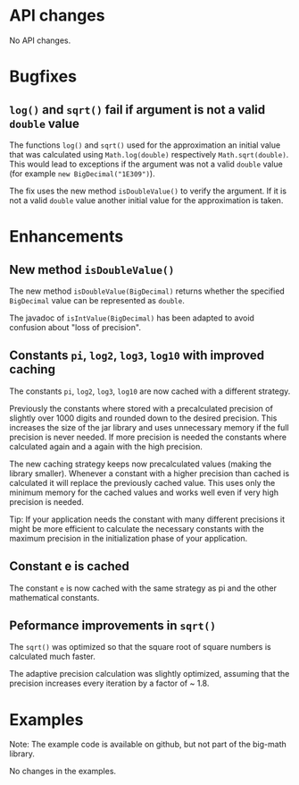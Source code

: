 # API changes

No API changes.


# Bugfixes

## `log()` and `sqrt()` fail if argument is not a valid `double` value

The functions `log()` and `sqrt()` used for the approximation an initial value that was calculated using `Math.log(double)` respectively `Math.sqrt(double)`.
This would lead to exceptions if the argument was not a valid `double` value (for example `new BigDecimal("1E309")`).

The fix uses the new method `isDoubleValue()` to verify the argument. If it is not a valid `double` value another initial value for the approximation is taken.

# Enhancements

## New method `isDoubleValue()`

The new method `isDoubleValue(BigDecimal)` returns whether the specified `BigDecimal` value can be represented as `double`.

The javadoc of `isIntValue(BigDecimal)` has been adapted to avoid confusion about "loss of precision".

## Constants `pi`, `log2`, `log3`, `log10` with improved caching

The constants `pi`, `log2`, `log3`, `log10` are now cached with a different strategy.

Previously the constants where stored with a precalculated precision of slightly over 1000 digits and rounded down to the desired precision.
This increases the size of the jar library and uses unnecessary memory if the full precision is never needed.
If more precision is needed the constants where calculated again and a again with the high precision.

The new caching strategy keeps now precalculated values (making the library smaller).
Whenever a constant with a higher precision than cached is calculated it will replace the previously cached value.
This uses only the minimum memory for the cached values and works well even if very high precision is needed.

Tip: If your application needs the constant with many different precisions it might be more efficient to calculate the necessary constants with the maximum precision in the initialization phase of your application.
 
## Constant e is cached

The constant `e` is now cached with the same strategy as pi and the other mathematical constants. 

## Peformance improvements in `sqrt()`

The `sqrt()` was optimized so that the square root of square numbers is calculated much faster.

The adaptive precision calculation was slightly optimized, assuming that the precision increases every iteration by a factor of ~ 1.8.


# Examples

Note: The example code is available on github, but not part of the big-math library.

No changes in the examples.
